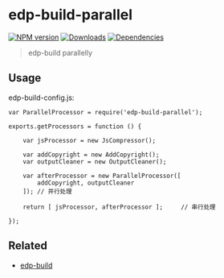 # edp-build-parallel

[![NPM version][npm-image]][npm-url]
[![Downloads][downloads-image]][npm-url]
[![Dependencies][dep-image]][dep-url]

[downloads-image]: http://img.shields.io/npm/dm/edp-build-parallel.svg
[npm-url]: https://npmjs.org/package/edp-build-parallel
[npm-image]: http://img.shields.io/npm/v/edp-build-parallel.svg
[dep-url]: https://david-dm.org/junmer/edp-build-parallel
[dep-image]: http://img.shields.io/david/junmer/edp-build-parallel.svg

> edp-build parallelly

## Usage

edp-build-config.js:

```
var ParallelProcessor = require('edp-build-parallel');

exports.getProcessors = function () {

    var jsProcessor = new JsCompressor();

    var addCopyright = new AddCopyright();
    var outputCleaner = new OutputCleaner();

    var afterProcessor = new ParallelProcessor([
        addCopyright, outputCleaner
    ]); // 并行处理

    return [ jsProcessor, afterProcessor ];     // 串行处理

});
```

## Related

- [edp-build](https://github.com/junmer/edp-build)

